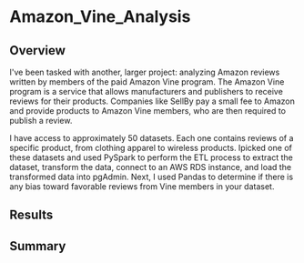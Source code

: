 # Amazon_Vine_Analysis
## Overview
I've been tasked with another, larger project: analyzing Amazon reviews written by members of the paid Amazon Vine program. The Amazon Vine program is a service that allows manufacturers and publishers to receive reviews for their products. Companies like SellBy pay a small fee to Amazon and provide products to Amazon Vine members, who are then required to publish a review.

I have access to approximately 50 datasets. Each one contains reviews of a specific product, from clothing apparel to wireless products. Ipicked one of these datasets and used PySpark to perform the ETL process to extract the dataset, transform the data, connect to an AWS RDS instance, and load the transformed data into pgAdmin. Next, I used Pandas to determine if there is any bias toward favorable reviews from Vine members in your dataset. 

## Results

## Summary
